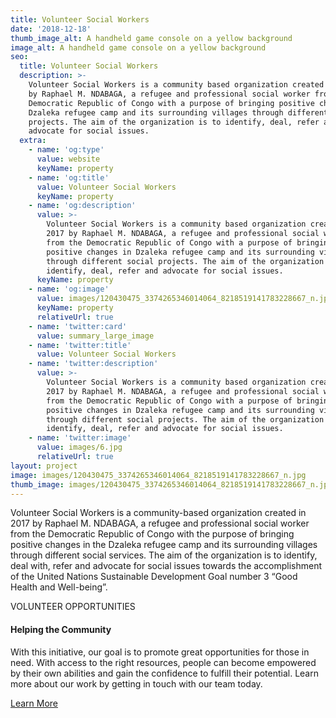 ```yaml
---
title: Volunteer Social Workers
date: '2018-12-18'
thumb_image_alt: A handheld game console on a yellow background
image_alt: A handheld game console on a yellow background
seo:
  title: Volunteer Social Workers
  description: >-
    Volunteer Social Workers is a community based organization created in 2017
    by Raphael M. NDABAGA, a refugee and professional social worker from the
    Democratic Republic of Congo with a purpose of bringing positive changes in
    Dzaleka refugee camp and its surrounding villages through different social
    projects. The aim of the organization is to identify, deal, refer and
    advocate for social issues.
  extra:
    - name: 'og:type'
      value: website
      keyName: property
    - name: 'og:title'
      value: Volunteer Social Workers
      keyName: property
    - name: 'og:description'
      value: >-
        Volunteer Social Workers is a community based organization created in
        2017 by Raphael M. NDABAGA, a refugee and professional social worker
        from the Democratic Republic of Congo with a purpose of bringing
        positive changes in Dzaleka refugee camp and its surrounding villages
        through different social projects. The aim of the organization is to
        identify, deal, refer and advocate for social issues.
      keyName: property
    - name: 'og:image'
      value: images/120430475_3374265346014064_8218519141783228667_n.jpg
      keyName: property
      relativeUrl: true
    - name: 'twitter:card'
      value: summary_large_image
    - name: 'twitter:title'
      value: Volunteer Social Workers
    - name: 'twitter:description'
      value: >-
        Volunteer Social Workers is a community based organization created in
        2017 by Raphael M. NDABAGA, a refugee and professional social worker
        from the Democratic Republic of Congo with a purpose of bringing
        positive changes in Dzaleka refugee camp and its surrounding villages
        through different social projects. The aim of the organization is to
        identify, deal, refer and advocate for social issues.
    - name: 'twitter:image'
      value: images/6.jpg
      relativeUrl: true
layout: project
image: images/120430475_3374265346014064_8218519141783228667_n.jpg
thumb_image: images/120430475_3374265346014064_8218519141783228667_n.jpg
---
```

Volunteer Social Workers is a community-based organization created in 2017 by Raphael M. NDABAGA, a refugee and professional social worker from the Democratic Republic of Congo with the purpose of bringing positive changes in the Dzaleka refugee camp and its surrounding villages through different social services. The aim of the organization is to identify, deal with, refer and advocate for social issues towards the accomplishment of the United Nations Sustainable Development Goal number 3 “Good Health and Well-being”.

VOLUNTEER OPPORTUNITIES

#### Helping the Community

With this initiative, our goal is to promote great opportunities for those in need. With access to the right resources, people can become empowered by their own abilities and gain the confidence to fulfill their potential. Learn more about our work by getting in touch with our team today.

[Learn More](https://www.volunteersocialworkers.org/)
